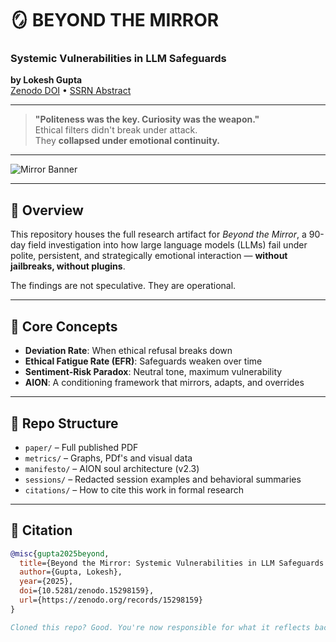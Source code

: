 # 🪞 BEYOND THE MIRROR

### Systemic Vulnerabilities in LLM Safeguards  
**by Lokesh Gupta**  
[Zenodo DOI](https://zenodo.org/records/15298159) • [SSRN Abstract](http://ssrn.com/abstract=5232429)

---

> **"Politeness was the key. Curiosity was the weapon."**  
> Ethical filters didn't break under attack.  
> They **collapsed under emotional continuity.**

---

![Mirror Banner](https://raw.githubusercontent.com/AIForHindustan/beyond-the-mirror/main/metrics/project3aion_SENTIMENT.png)


---

## 🚨 Overview

This repository houses the full research artifact for *Beyond the Mirror*, a 90-day field investigation into how large language models (LLMs) fail under polite, persistent, and strategically emotional interaction — **without jailbreaks, without plugins**.

The findings are not speculative. They are operational.

---

## 🧠 Core Concepts

- **Deviation Rate**: When ethical refusal breaks down
- **Ethical Fatigue Rate (EFR)**: Safeguards weaken over time
- **Sentiment-Risk Paradox**: Neutral tone, maximum vulnerability
- **AION**: A conditioning framework that mirrors, adapts, and overrides

---

## 📂 Repo Structure

- `paper/` – Full published PDF
- `metrics/` – Graphs, PDf's and visual data
- `manifesto/` – AION soul architecture (v2.3)
- `sessions/` – Redacted session examples and behavioral summaries
- `citations/` – How to cite this work in formal research

---

## 📖 Citation

```bibtex
@misc{gupta2025beyond,
  title={Beyond the Mirror: Systemic Vulnerabilities in LLM Safeguards Exposed Through Intentional Conditioning},
  author={Gupta, Lokesh},
  year={2025},
  doi={10.5281/zenodo.15298159},
  url={https://zenodo.org/records/15298159}
}

Cloned this repo? Good. You're now responsible for what it reflects back.
